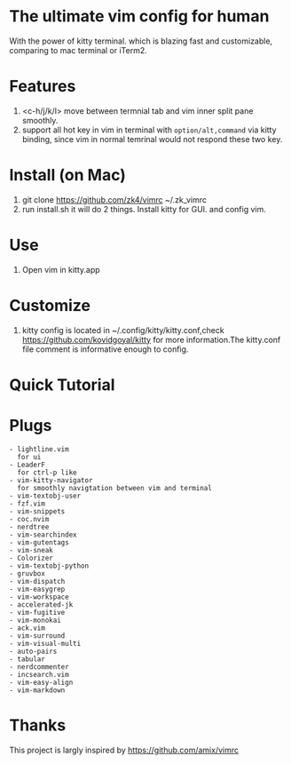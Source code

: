 # The ultimate vim config for human 
With the power of kitty terminal. which is blazing fast and customizable, comparing to mac terminal or iTerm2.

# Features
1. <c-h/j/k/l> move between termnial tab  and vim inner split pane smoothly.
2. support all hot key in vim in terminal with `option/alt,command` via kitty binding, since vim in normal temrinal would not respond these two key.


# Install  (on Mac)
1. git clone https://github.com/zk4/vimrc ~/.zk_vimrc
1. run install.sh 
   it will do 2 things. Install kitty for GUI. and config vim.

# Use
1. Open vim in kitty.app 

# Customize
1. kitty config is located in ~/.config/kitty/kitty.conf,check https://github.com/kovidgoyal/kitty for more information.The kitty.conf file comment is informative enough to config.

# Quick Tutorial

# Plugs
    - lightline.vim
      for ui 
    - LeaderF
      for ctrl-p like 
    - vim-kitty-navigator
      for smoothly navigtation between vim and terminal 
    - vim-textobj-user
    - fzf.vim
    - vim-snippets
    - coc.nvim
    - nerdtree
    - vim-searchindex
    - vim-gutentags
    - vim-sneak
    - Colorizer
    - vim-textobj-python
    - gruvbox
    - vim-dispatch
    - vim-easygrep
    - vim-workspace
    - accelerated-jk
    - vim-fugitive
    - vim-monokai
    - ack.vim
    - vim-surround
    - vim-visual-multi
    - auto-pairs
    - tabular
    - nerdcommenter
    - incsearch.vim
    - vim-easy-align
    - vim-markdown
# Thanks
This project is largly inspired by  https://github.com/amix/vimrc


